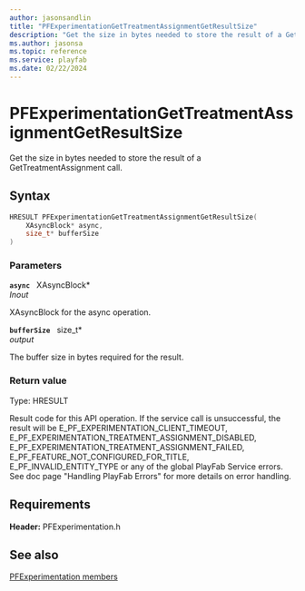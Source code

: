 ```yaml
---
author: jasonsandlin
title: "PFExperimentationGetTreatmentAssignmentGetResultSize"
description: "Get the size in bytes needed to store the result of a GetTreatmentAssignment call."
ms.author: jasonsa
ms.topic: reference
ms.service: playfab
ms.date: 02/22/2024
---
```


# PFExperimentationGetTreatmentAssignmentGetResultSize  

Get the size in bytes needed to store the result of a GetTreatmentAssignment call.  

## Syntax  
  
```cpp
HRESULT PFExperimentationGetTreatmentAssignmentGetResultSize(  
    XAsyncBlock* async,  
    size_t* bufferSize  
)  
```  
  
### Parameters  
  
**`async`** &nbsp; XAsyncBlock*  
*_Inout_*  
  
XAsyncBlock for the async operation.  
  
**`bufferSize`** &nbsp; size_t*  
*output*  
  
The buffer size in bytes required for the result.  
  
  
### Return value
Type: HRESULT
  
Result code for this API operation. If the service call is unsuccessful, the result will be E_PF_EXPERIMENTATION_CLIENT_TIMEOUT, E_PF_EXPERIMENTATION_TREATMENT_ASSIGNMENT_DISABLED, E_PF_EXPERIMENTATION_TREATMENT_ASSIGNMENT_FAILED, E_PF_FEATURE_NOT_CONFIGURED_FOR_TITLE, E_PF_INVALID_ENTITY_TYPE or any of the global PlayFab Service errors. See doc page "Handling PlayFab Errors" for more details on error handling.
  
  
## Requirements  
  
**Header:** PFExperimentation.h
  
## See also  
[PFExperimentation members](../pfexperimentation_members.md)  

  
  
